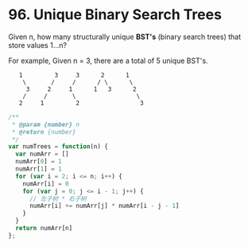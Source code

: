 # 96. Unique Binary Search Trees

Given n, how many structurally unique **BST's** (binary search trees) that store values 1...n?

For example,
Given n = 3, there are a total of 5 unique BST's.

```
   1         3     3      2      1
    \       /     /      / \      \
     3     2     1      1   3      2
    /     /       \                 \
   2     1         2                 3
```

```javascript
/**
 * @param {number} n
 * @return {number}
 */
var numTrees = function(n) {
  var numArr = []
  numArr[0] = 1
  numArr[1] = 1
  for (var i = 2; i <= n; i++) {
    numArr[i] = 0
    for (var j = 0; j <= i - 1; j++) {
      // 左子树 * 右子树
      numArr[i] += numArr[j] * numArr[i - j - 1]
    }
  }
  return numArr[n]
};
```
